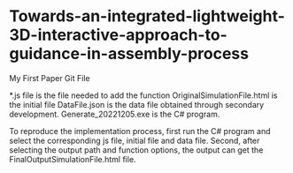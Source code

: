 # Towards-an-integrated-lightweight-3D-interactive-approach-to-guidance-in-assembly-process
My First Paper Git File

*.js file is the file needed to add the function
OriginalSimulationFile.html is the initial file
DataFile.json is the data file obtained through secondary development.
Generate_20221205.exe is the C# program.

To reproduce the implementation process, first run the C# program and select the corresponding js file, initial file and data file. Second, after selecting the output path and function options, the output can get the FinalOutputSimulationFile.html file.
